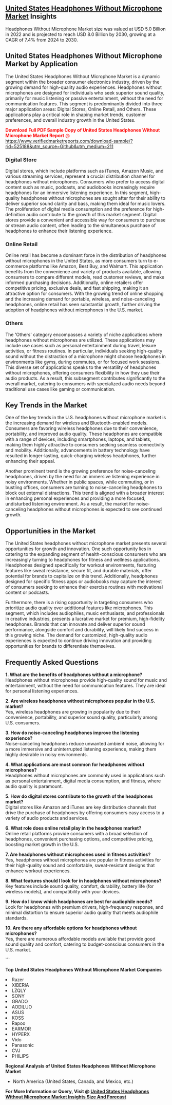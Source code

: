 <h2><a href="https://www.verifiedmarketreports.com/download-sample/?rid=525188&amp;utm_source=Github&amp;utm_medium=211" target="_blank">United States Headphones Without Microphone Market</a> Insights</h2><p>Headphones Without Microphone Market size was valued at USD 5.0 Billion in 2022 and is projected to reach USD 8.0 Billion by 2030, growing at a CAGR of 7.4% from 2024 to 2030.</p><p><h2>United States Headphones Without Microphone Market by Application</h2><p>The United States Headphones Without Microphone Market is a dynamic segment within the broader consumer electronics industry, driven by the growing demand for high-quality audio experiences. Headphones without microphones are designed for individuals who seek superior sound quality, primarily for music listening or passive entertainment, without the need for communication features. This segment is predominantly divided into three major application areas: Digital Stores, Online Retail, and Others. These applications play a critical role in shaping market trends, customer preferences, and overall industry growth in the United States.</p><p><p><span class=""><span style="color: #ff0000;"><strong>Download Full PDF Sample Copy of United States Headphones Without Microphone Market Report</strong> @ </span><a href="https://www.verifiedmarketreports.com/download-sample/?rid=525188&amp;utm_source=Github&amp;utm_medium=211" target="_blank">https://www.verifiedmarketreports.com/download-sample/?rid=525188&amp;utm_source=Github&amp;utm_medium=211</a></span></p></p><h3>Digital Store</h3><p>Digital stores, which include platforms such as iTunes, Amazon Music, and various streaming services, represent a crucial distribution channel for headphones without microphones. Consumers who prefer to access digital content such as music, podcasts, and audiobooks increasingly require headphones for an immersive listening experience. In this segment, high-quality headphones without microphones are sought after for their ability to deliver superior sound clarity and bass, making them ideal for music lovers. The proliferation of digital media consumption and the preference for high-definition audio contribute to the growth of this market segment. Digital stores provide a convenient and accessible way for consumers to purchase or stream audio content, often leading to the simultaneous purchase of headphones to enhance their listening experience.</p><h3>Online Retail</h3><p>Online retail has become a dominant force in the distribution of headphones without microphones in the United States, as more consumers turn to e-commerce platforms like Amazon, Best Buy, and Walmart. This application benefits from the convenience and variety of products available, allowing consumers to compare different models, read customer reviews, and make informed purchasing decisions. Additionally, online retailers offer competitive pricing, exclusive deals, and fast shipping, making it an attractive option for consumers. With the growing trend of online shopping and the increasing demand for portable, wireless, and noise-canceling headphones, online retail has seen substantial growth, further driving the adoption of headphones without microphones in the U.S. market.</p><h3>Others</h3><p>The 'Others' category encompasses a variety of niche applications where headphones without microphones are utilized. These applications may include use cases such as personal entertainment during travel, leisure activities, or fitness routines. In particular, individuals seeking high-quality sound without the distraction of a microphone might choose headphones in environments like gyms, during commutes, or for focused work sessions. This diverse set of applications speaks to the versatility of headphones without microphones, offering consumers flexibility in how they use their audio products. As a result, this subsegment contributes significantly to the overall market, catering to consumers with specialized audio needs beyond traditional use cases like gaming or communication.</p><h2>Key Trends in the Market</h2><p>One of the key trends in the U.S. headphones without microphone market is the increasing demand for wireless and Bluetooth-enabled models. Consumers are favoring wireless headphones due to their convenience, portability, and improved audio quality. These headphones are compatible with a range of devices, including smartphones, laptops, and tablets, making them highly attractive to consumers seeking seamless connectivity and mobility. Additionally, advancements in battery technology have resulted in longer-lasting, quick-charging wireless headphones, further enhancing their appeal.</p><p>Another prominent trend is the growing preference for noise-canceling headphones, driven by the need for an immersive listening experience in noisy environments. Whether in public spaces, while commuting, or in bustling offices, consumers are turning to noise-canceling headphones to block out external distractions. This trend is aligned with a broader interest in enhancing personal experiences and providing a more focused, undisturbed listening environment. As a result, the market for noise-canceling headphones without microphones is expected to see continued growth.</p><h2>Opportunities in the Market</h2><p>The United States headphones without microphone market presents several opportunities for growth and innovation. One such opportunity lies in catering to the expanding segment of health-conscious consumers who are increasingly turning to headphones for fitness and wellness applications. Headphones designed specifically for workout environments, featuring features like sweat resistance, secure fit, and durable materials, offer potential for brands to capitalize on this trend. Additionally, headphones designed for specific fitness apps or audiobooks may capture the interest of consumers seeking to enhance their exercise routines with motivational content or podcasts.</p><p>Furthermore, there is a rising opportunity in targeting consumers who prioritize audio quality over additional features like microphones. This segment, which includes audiophiles, music enthusiasts, and professionals in creative industries, presents a lucrative market for premium, high-fidelity headphones. Brands that can innovate and deliver superior sound performance, alongside comfort and durability, will likely find success in this growing niche. The demand for customized, high-quality audio experiences is expected to continue driving innovation and providing opportunities for brands to differentiate themselves.</p><h2>Frequently Asked Questions</h2><p><strong>1. What are the benefits of headphones without a microphone?</strong><br>Headphones without microphones provide high-quality sound for music and entertainment, without the need for communication features. They are ideal for personal listening experiences.</p><p><strong>2. Are wireless headphones without microphones popular in the U.S. market?</strong><br>Yes, wireless headphones are growing in popularity due to their convenience, portability, and superior sound quality, particularly among U.S. consumers.</p><p><strong>3. How do noise-canceling headphones improve the listening experience?</strong><br>Noise-canceling headphones reduce unwanted ambient noise, allowing for a more immersive and uninterrupted listening experience, making them highly desirable in noisy environments.</p><p><strong>4. What applications are most common for headphones without microphones?</strong><br>Headphones without microphones are commonly used in applications such as personal entertainment, digital media consumption, and fitness, where audio quality is paramount.</p><p><strong>5. How do digital stores contribute to the growth of the headphones market?</strong><br>Digital stores like Amazon and iTunes are key distribution channels that drive the purchase of headphones by offering consumers easy access to a variety of audio products and services.</p><p><strong>6. What role does online retail play in the headphones market?</strong><br>Online retail platforms provide consumers with a broad selection of headphones, convenient purchasing options, and competitive pricing, boosting market growth in the U.S.</p><p><strong>7. Are headphones without microphones used in fitness activities?</strong><br>Yes, headphones without microphones are popular in fitness activities for their high-quality sound and comfortable, sweat-resistant designs that enhance workout experiences.</p><p><strong>8. What features should I look for in headphones without microphones?</strong><br>Key features include sound quality, comfort, durability, battery life (for wireless models), and compatibility with your devices.</p><p><strong>9. How do I know which headphones are best for audiophile needs?</strong><br>Look for headphones with premium drivers, high-frequency response, and minimal distortion to ensure superior audio quality that meets audiophile standards.</p><p><strong>10. Are there any affordable options for headphones without microphones?</strong><br>Yes, there are numerous affordable models available that provide good sound quality and comfort, catering to budget-conscious consumers in the U.S. market.</p>```</p><p><strong>Top United States Headphones Without Microphone Market Companies</strong></p><div data-test-id=""><p><li>Razer</li><li> XIBERIA</li><li> LZQLY</li><li> SONY</li><li> GRADO</li><li> AODILUO</li><li> ASUS</li><li> KOSS</li><li> Rapoo</li><li> EARMOR</li><li> HYPERX</li><li> Vido</li><li> Panasonic</li><li> CVJ</li><li> PHILIPS</li></p><div><strong>Regional Analysis of&nbsp;United States Headphones Without Microphone Market</strong></div><ul><li dir="ltr"><p dir="ltr">North America&nbsp;(United States, Canada, and Mexico, etc.)</p></li></ul><p><strong>For More Information or Query, Visit @&nbsp;</strong><strong><a href="https://www.verifiedmarketreports.com/product/headphones-without-microphone-market/?utm_source=Github&amp;utm_medium=211" target="_blank">United States Headphones Without Microphone Market Insights Size And Forecast</a></strong></p></div>
